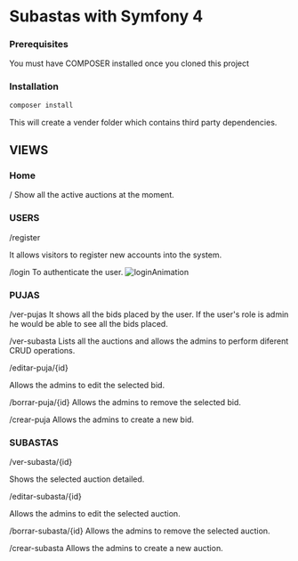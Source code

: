 # Subastas with Symfony 4

### Prerequisites
You must have COMPOSER installed once you cloned this project

### Installation
```sh
composer install
```

This will create a vender folder which contains third party dependencies.

## VIEWS

### Home
/
Show all the active auctions at the moment.
### USERS
/register

It allows visitors to register new accounts into the system.

/login
To authenticate the user.
<img src="http://g.recordit.co/M1GlMVoHex.gif" alt="loginAnimation"/>
### PUJAS
/ver-pujas
It shows all the bids placed by the user. If the user's role is admin he would be able to see all the bids placed.

/ver-subasta
Lists all the auctions and allows the admins to perform diferent CRUD operations.


/editar-puja/{id}

Allows the admins to edit the selected bid.

/borrar-puja/{id}
Allows the admins to remove the selected bid.

/crear-puja
Allows the admins to create a new bid.

### SUBASTAS
/ver-subasta/{id}

Shows the selected auction detailed.

/editar-subasta/{id}

Allows the admins to edit the selected auction.

/borrar-subasta/{id}
Allows the admins to remove the selected auction.

/crear-subasta
Allows the admins to create a new auction.